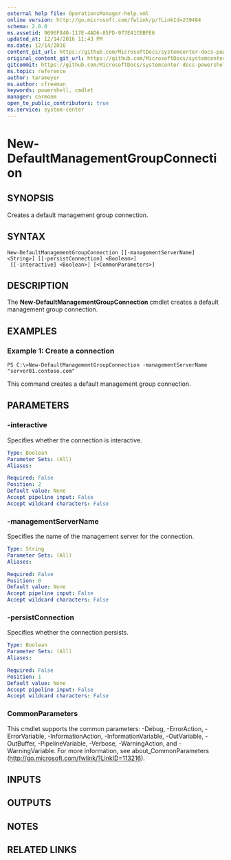 ```yaml
---
external help file: OperationsManager-help.xml
online version: http://go.microsoft.com/fwlink/p/?LinkId=239484
schema: 2.0.0
ms.assetid: 9696F840-117E-4AD6-85FD-977E41CBBFE6
updated_at: 12/14/2016 11:43 PM
ms.date: 12/14/2016
content_git_url: https://github.com/MicrosoftDocs/systemcenter-docs-powershell/blob/master/systemcenter-cmdlets/SystemCenter2016/OperationsManager/v1.0/New-DefaultManagementGroupConnection.md
original_content_git_url: https://github.com/MicrosoftDocs/systemcenter-docs-powershell/blob/master/systemcenter-cmdlets/SystemCenter2016/OperationsManager/v1.0/New-DefaultManagementGroupConnection.md
gitcommit: https://github.com/MicrosoftDocs/systemcenter-docs-powershell/blob/96cd9bd2780eb6b78c540fa00d3b8a4313e3ed40/systemcenter-cmdlets/SystemCenter2016/OperationsManager/v1.0/New-DefaultManagementGroupConnection.md
ms.topic: reference
author: tarameyer
ms.author: cfreeman
keywords: powershell, cmdlet
manager: carmonm
open_to_public_contributors: true
ms.service: system-center
---
```


# New-DefaultManagementGroupConnection

## SYNOPSIS
Creates a default management group connection.

## SYNTAX

```
New-DefaultManagementGroupConnection [[-managementServerName] <String>] [[-persistConnection] <Boolean>]
 [[-interactive] <Boolean>] [<CommonParameters>]
```

## DESCRIPTION
The **New-DefaultManagementGroupConnection** cmdlet creates a default management group connection.

## EXAMPLES

### Example 1: Create a connection
```
PS C:\>New-DefaultManagementGroupConnection -managementServerName "server01.contoso.com"
```

This command creates a default management group connection.

## PARAMETERS

### -interactive
Specifies whether the connection is interactive.

```yaml
Type: Boolean
Parameter Sets: (All)
Aliases: 

Required: False
Position: 2
Default value: None
Accept pipeline input: False
Accept wildcard characters: False
```

### -managementServerName
Specifies the name of the management server for the connection.

```yaml
Type: String
Parameter Sets: (All)
Aliases: 

Required: False
Position: 0
Default value: None
Accept pipeline input: False
Accept wildcard characters: False
```

### -persistConnection
Specifies whether the connection persists.

```yaml
Type: Boolean
Parameter Sets: (All)
Aliases: 

Required: False
Position: 1
Default value: None
Accept pipeline input: False
Accept wildcard characters: False
```

### CommonParameters
This cmdlet supports the common parameters: -Debug, -ErrorAction, -ErrorVariable, -InformationAction, -InformationVariable, -OutVariable, -OutBuffer, -PipelineVariable, -Verbose, -WarningAction, and -WarningVariable. For more information, see about_CommonParameters (http://go.microsoft.com/fwlink/?LinkID=113216).

## INPUTS

## OUTPUTS

## NOTES

## RELATED LINKS

